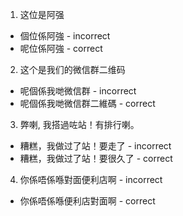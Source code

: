 1.  这位是阿强
- 個位係阿強 - incorrect
- 呢位係阿強 - correct

2.  这个是我们的微信群二维码
- 呢個係我哋微信群 - incorrect
- 呢個係我哋微信群二維碼 - correct

3.  弊喇, 我搭過咗站！有排行喇。
- 糟糕，我做过了站！要走了 - incorrect
- 糟糕，我做过了站！要很久了 - correct

4.  你係唔係喺對面便利店啊 - incorrect
- 你係唔係喺便利店對面啊 - correct